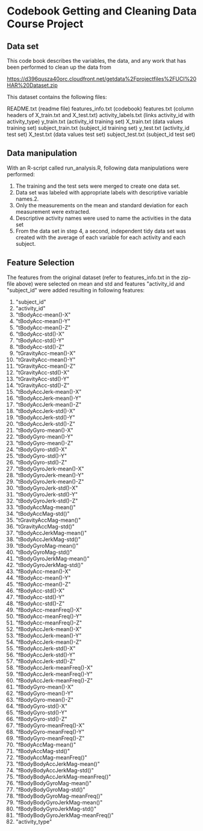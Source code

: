 # Codebook Getting and Cleaning Data Course Project

## Data set
This code book describes the variables, the data, and any work that has been performed to clean up the data from

https://d396qusza40orc.cloudfront.net/getdata%2Fprojectfiles%2FUCI%20HAR%20Dataset.zip

This dataset contains the following files:

README.txt (readme file)
features_info.txt (codebook)
features.txt (column headers of X_train.txt and X_test.txt)
activity_labels.txt (links activity_id with activity_type)
y_train.txt (activity_id training set)
X_train.txt (data values training set)
subject_train.txt (subject_id training set)
y_test.txt (activity_id test set)
X_test.txt (data values test set)
subject_test.txt (subject_id test set)

## Data manipulation
With an R-script called run_analysis.R, following data manipulations were performed:
1. The training and the test sets were merged to create one data set.
2. Data set was labeled with appropriate labels with descriptive variable names.2. 
3. Only the measurements on the mean and standard deviation for each measurement were extracted.
4. Descriptive activity names were used to name the activities in the data set
5. From the data set in step 4, a second, independent tidy data set was created with the average of each variable for each activity and each  subject.

## Feature Selection 
The features from the original dataset (refer to features_info.txt in the zip-file above) were selected on mean and std
and features "activity_id and "subject_id" were added resulting in following features:

1. "subject_id" 
2. "activity_id"
3. "tBodyAcc-mean()-X"
4. "tBodyAcc-mean()-Y"              
5. "tBodyAcc-mean()-Z"
6. "tBodyAcc-std()-X"
7. "tBodyAcc-std()-Y" 
8. "tBodyAcc-std()-Z" 
9. "tGravityAcc-mean()-X"
10. "tGravityAcc-mean()-Y"
11. "tGravityAcc-mean()-Z"
12. "tGravityAcc-std()-X"            
13. "tGravityAcc-std()-Y"
14. "tGravityAcc-std()-Z"
15. "tBodyAccJerk-mean()-X"
16. "tBodyAccJerk-mean()-Y"          
17. "tBodyAccJerk-mean()-Z"
18. "tBodyAccJerk-std()-X" 
19. "tBodyAccJerk-std()-Y"
20. "tBodyAccJerk-std()-Z"           
21. "tBodyGyro-mean()-X"
22. "tBodyGyro-mean()-Y" 
23. "tBodyGyro-mean()-Z" 
24. "tBodyGyro-std()-X"              
25. "tBodyGyro-std()-Y"  
26. "tBodyGyro-std()-Z"      
27. "tBodyGyroJerk-mean()-X"  
28. "tBodyGyroJerk-mean()-Y"         
29. "tBodyGyroJerk-mean()-Z" 
30. "tBodyGyroJerk-std()-X"  
31. "tBodyGyroJerk-std()-Y"   
32. "tBodyGyroJerk-std()-Z"          
33. "tBodyAccMag-mean()"         
34. "tBodyAccMag-std()"           
35. "tGravityAccMag-mean()"       
36. "tGravityAccMag-std()"           
37. "tBodyAccJerkMag-mean()"      
38. "tBodyAccJerkMag-std()"         
39. "tBodyGyroMag-mean()"          
40. "tBodyGyroMag-std()"             
41. "tBodyGyroJerkMag-mean()"       
42. "tBodyGyroJerkMag-std()"         
43. "fBodyAcc-mean()-X"              
44. "fBodyAcc-mean()-Y"              
45. "fBodyAcc-mean()-Z"             
46. "fBodyAcc-std()-X"              
47. "fBodyAcc-std()-Y"                
48. "fBodyAcc-std()-Z"               
49. "fBodyAcc-meanFreq()-X"     
50. "fBodyAcc-meanFreq()-Y"          
51. "fBodyAcc-meanFreq()-Z"         
52. "fBodyAccJerk-mean()-X"          
53. "fBodyAccJerk-mean()-Y"         
54. "fBodyAccJerk-mean()-Z"           
55. "fBodyAccJerk-std()-X"           
56. "fBodyAccJerk-std()-Y"           
57. "fBodyAccJerk-std()-Z"         
58. "fBodyAccJerk-meanFreq()-X"    
59. "fBodyAccJerk-meanFreq()-Y"     
60. "fBodyAccJerk-meanFreq()-Z"      
61. "fBodyGyro-mean()-X"            
62. "fBodyGyro-mean()-Y"           
63. "fBodyGyro-mean()-Z"             
64. "fBodyGyro-std()-X"              
65. "fBodyGyro-std()-Y"             
66. "fBodyGyro-std()-Z"           
67. "fBodyGyro-meanFreq()-X"    
68. "fBodyGyro-meanFreq()-Y"         
69. "fBodyGyro-meanFreq()-Z"       
70. "fBodyAccMag-mean()"            
71. "fBodyAccMag-std()"             
72. "fBodyAccMag-meanFreq()"         
73. "fBodyBodyAccJerkMag-mean()"     
74. "fBodyBodyAccJerkMag-std()"   
75. "fBodyBodyAccJerkMag-meanFreq()"
76. "fBodyBodyGyroMag-mean()"        
77. "fBodyBodyGyroMag-std()" 
78. "fBodyBodyGyroMag-meanFreq()"
79. "fBodyBodyGyroJerkMag-mean()"
80. "fBodyBodyGyroJerkMag-std()"     
81. "fBodyBodyGyroJerkMag-meanFreq()" 
82. "activity_type"




